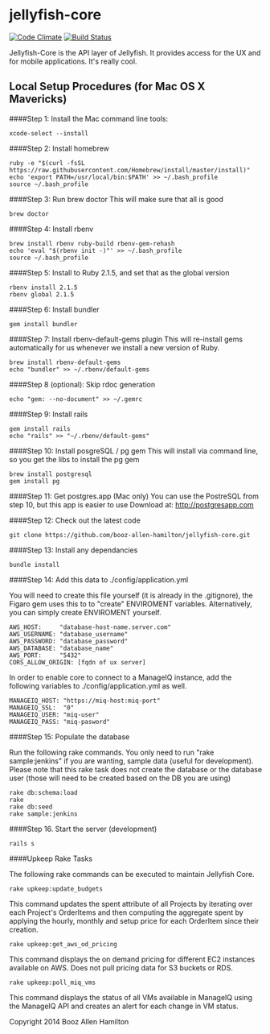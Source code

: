 jellyfish-core
=======

[![Code Climate](https://codeclimate.com/repos/54c2c15e69568066da0003ed/badges/c6cc02c252d341b6eeb3/gpa.svg)](https://codeclimate.com/repos/54c2c15e69568066da0003ed/feed)
[![Build Status](https://magnum.travis-ci.com/booz-allen-hamilton/jellyfish-core.svg?token=hzrJLxrVn5bNaxiZp1bx&branch=master)](https://magnum.travis-ci.com/booz-allen-hamilton/jellyfish-core)

Jellyfish-Core is the API layer of Jellyfish.  It provides access for the UX
and for mobile applications.  It's really cool.

## Local Setup Procedures (for Mac OS X Mavericks)

####Step 1: Install the Mac command line tools:

````
xcode-select --install
````

####Step 2: Install homebrew

````
ruby -e "$(curl -fsSL https://raw.githubusercontent.com/Homebrew/install/master/install)"
echo 'export PATH=/usr/local/bin:$PATH' >> ~/.bash_profile
source ~/.bash_profile
````

####Step 3: Run brew doctor
This will make sure that all is good

````
brew doctor
````

####Step 4: Install rbenv

````
brew install rbenv ruby-build rbenv-gem-rehash
echo 'eval "$(rbenv init -)"' >> ~/.bash_profile
source ~/.bash_profile
````

####Step 5: Install to Ruby 2.1.5, and set that as the global version

````
rbenv install 2.1.5
rbenv global 2.1.5
````

####Step 6: Install bundler

````
gem install bundler
````

####Step 7: Install rbenv-default-gems plugin
This will re-install gems automatically for us whenever we install a new version of Ruby.

````
brew install rbenv-default-gems
echo "bundler" >> ~/.rbenv/default-gems
````

####Step 8 (optional): Skip rdoc generation
````
echo "gem: --no-document" >> ~/.gemrc
````

####Step 9: Install rails

````
gem install rails
echo "rails" >> "~/.rbenv/default-gems"
````

####Step 10: Install posgreSQL / pg gem
This will install via command line, so you get the libs to install the pg gem

````
brew install postgresql
gem install pg
````

####Step 11: Get postgres.app (Mac only)
You can use the PostreSQL from step 10, but this app is easier to use
Download at: http://postgresapp.com


####Step 12:  Check out the latest code

````
git clone https://github.com/booz-allen-hamilton/jellyfish-core.git
````

####Step 13:  Install any dependancies

````
bundle install
````

####Step 14:  Add this data to ./config/application.yml

You will need to create this file yourself (it is already in the .gitignore),
the Figaro gem uses this to to "create" ENVIROMENT variables.  Alternatively,
you can simply create ENVIROMENT yourself.


````
AWS_HOST:     "database-host-name.server.com"
AWS_USERNAME: "database_username"
AWS_PASSWORD: "database_password"
AWS_DATABASE: "database_name"
AWS_PORT:     "5432"
CORS_ALLOW_ORIGIN: [fqdn of ux server]
````

In order to enable core to connect to a ManageIQ instance, add the
following variables to ./config/application.yml as well.

````
MANAGEIQ_HOST: "https://miq-host:miq-port"
MANAGEIQ_SSL:  "0"
MANAGEIQ_USER: "miq-user"
MANAGEIQ_PASS: "miq-pasword"
````

####Step 15:  Populate the database

Run the following rake commands.  You only need to run "rake sample:jenkins" if
you are wanting, sample data (useful for development).  Please note that this
rake task does not create the database or the database user (those will need
to be created based on the DB you are using)

````
rake db:schema:load
rake
rake db:seed
rake sample:jenkins
````

####Step 16.  Start the server (development)

````
rails s
````

####Upkeep Rake Tasks

The following rake commands can be executed to maintain Jellyfish Core.

````
rake upkeep:update_budgets
````

This command updates the spent attribute of all Projects by iterating over each
Project's OrderItems and then computing the aggregate spent by applying the
hourly, monthly and setup price for each OrderItem since their creation.

````
rake upkeep:get_aws_od_pricing
````

This command displays the on demand pricing for different EC2 instances available on AWS.
Does not pull pricing data for S3 buckets or RDS.

````
rake upkeep:poll_miq_vms
````

This command displays the status of all VMs available in ManageIQ using the ManageIQ API and
creates an alert for each change in VM status.



Copyright 2014 Booz Allen Hamilton
